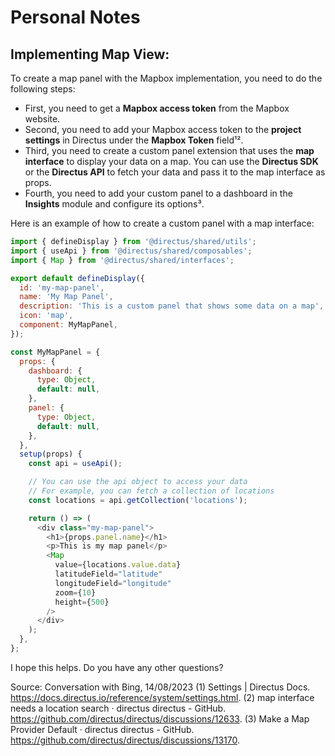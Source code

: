 # Personal Notes

## Implementing Map View:


To create a map panel with the Mapbox implementation, you need to do the following steps:

- First, you need to get a **Mapbox access token** from the Mapbox website.
- Second, you need to add your Mapbox access token to the **project settings** in Directus under the **Mapbox Token** field¹².
- Third, you need to create a custom panel extension that uses the **map interface** to display your data on a map. You can use the **Directus SDK** or the **Directus API** to fetch your data and pass it to the map interface as props.
- Fourth, you need to add your custom panel to a dashboard in the **Insights** module and configure its options³.

Here is an example of how to create a custom panel with a map interface:

```js
import { defineDisplay } from '@directus/shared/utils';
import { useApi } from '@directus/shared/composables';
import { Map } from '@directus/shared/interfaces';

export default defineDisplay({
  id: 'my-map-panel',
  name: 'My Map Panel',
  description: 'This is a custom panel that shows some data on a map',
  icon: 'map',
  component: MyMapPanel,
});

const MyMapPanel = {
  props: {
    dashboard: {
      type: Object,
      default: null,
    },
    panel: {
      type: Object,
      default: null,
    },
  },
  setup(props) {
    const api = useApi();

    // You can use the api object to access your data
    // For example, you can fetch a collection of locations
    const locations = api.getCollection('locations');

    return () => (
      <div class="my-map-panel">
        <h1>{props.panel.name}</h1>
        <p>This is my map panel</p>
        <Map
          value={locations.value.data}
          latitudeField="latitude"
          longitudeField="longitude"
          zoom={10}
          height={500}
        />
      </div>
    );
  },
};
```

I hope this helps. Do you have any other questions?

Source: Conversation with Bing, 14/08/2023
(1) Settings | Directus Docs. https://docs.directus.io/reference/system/settings.html.
(2) map interface needs a location search · directus directus - GitHub. https://github.com/directus/directus/discussions/12633.
(3) Make a Map Provider Default · directus directus - GitHub. https://github.com/directus/directus/discussions/13170.